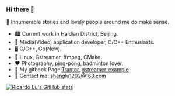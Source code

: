 ### Hi there 👋

<!--
**gesanqiu/gesanqiu** is a ✨ _special_ ✨ repository because its `README.md` (this file) appears on your GitHub profile.

Here are some ideas to get you started:

- 🔭 I’m currently working on ...
- 🌱 I’m currently learning ...
- 👯 I’m looking to collaborate on ...
- 🤔 I’m looking for help with ...
- 💬 Ask me about ...
- 📫 How to reach me: ...
- 😄 Pronouns: ...
- ⚡ Fun fact: ...
-->
🌈 Innumerable stories and lovely people around me do make sense.

- 🏙️ Current work in Haidian District, Beijing.
- 🧑 Media(Video) application developer, C/C++ Enthusiasts.
- 🖥️ C/C++, Go(New).
- 🔧 Linux, Gstreamer, ffmpeg, CMake.
- ❤️ Photography, ping-pong, badminton lover.
- 📖 My gitbook Page:[Trantor](https://ricardolu.gitbook.io/trantor/), [gstreamer-example](https://ricardolu.gitbook.io/gstreamer/)
- 📧 Contact me: shenglu1202@163.com

[![Ricardo Lu's GitHub stats](https://github-readme-stats.vercel.app/api?username=gesanqiu)](https://github.com/anuraghazra/github-readme-stats)

